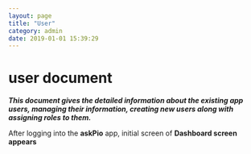 ```yaml
---
layout: page
title: "User"
category: admin
date: 2019-01-01 15:39:29
---
```

<h1>user document</h1>
<p><em><strong>This document gives the detailed information about the existing app users, managing their information, creating new users along with assigning roles to them.</strong></em></p>
<p>After logging into the <strong>askPio</strong> app, initial screen of <strong>Dashboard<strong> screen appears</p>
  



